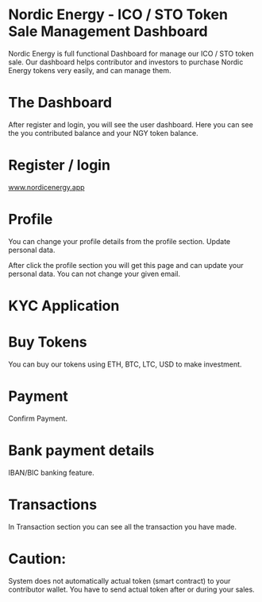 # Nordic Energy - ICO / STO Token Sale Management Dashboard

Nordic Energy is full functional Dashboard for manage our ICO / STO token sale. Our dashboard helps contributor and investors to purchase Nordic Energy tokens very easily, and can manage them.


# The Dashboard

After register and login, you will see the user dashboard. Here you can see the you contributed balance and your NGY token balance. 


# Register / login

www.nordicenergy.app


# Profile

You can change your profile details from the profile section. Update personal data.

After click the profile section you will get this page and can update your personal data. You can not change your given email.


# KYC Application


# Buy Tokens

You can buy our tokens using ETH, BTC, LTC, USD to make investment.


# Payment

Confirm Payment.


# Bank payment details

IBAN/BIC banking feature.


# Transactions

In Transaction section you can see all the transaction you have made. 



# Caution:

System does not automatically actual token (smart contract) to your contributor wallet. You have to send actual token after or during your sales.


